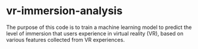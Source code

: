 # vr-immersion-analysis
The purpose of this code is to train a machine learning model to predict the level of immersion that users experience in virtual reality (VR), based on various features collected from VR experiences. 
